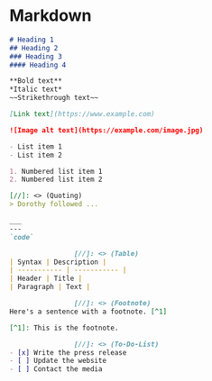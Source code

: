 # Markdown

<div style={{ display: 'grid', gridTemplateColumns: 'repeat(2, 1fr)', gap: '20px' }}>

```markdown
# Heading 1
## Heading 2
### Heading 3
#### Heading 4

**Bold text**
*Italic text*
~~Strikethrough text~~
```
```markdown
[Link text](https://www.example.com)

![Image alt text](https://example.com/image.jpg)
```
```markdown
- List item 1
- List item 2

1. Numbered list item 1
2. Numbered list item 2
```
```markdown
[//]: <> (Quoting)
> Dorothy followed ...
```
```markdown
___
---
`code`
```
```markdown
                [//]: <> (Table)
| Syntax | Description |
| ----------- | ----------- |
| Header | Title |
| Paragraph | Text |
```
```markdown
                [//]: <> (Footnote)
Here's a sentence with a footnote. [^1]

[^1]: This is the footnote.
```
```markdown
                [//]: <> (To-Do-List)
- [x] Write the press release
- [ ] Update the website
- [ ] Contact the media
```
</div>